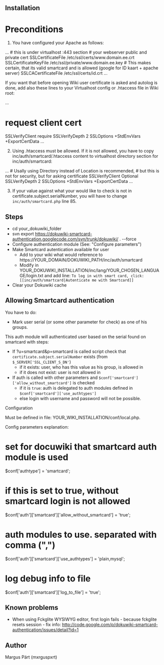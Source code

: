 Installation
------------

Preconditions
=============

1. You have configured your Apache as follows:

<VirtualHost IP:443> 
  ...
  # this is under virtualhost :443 section
  # your webserver public and private cert
  SSLCertificateFile    /etc/ssl/certs/www.domain.ee.crt
  SSLCertificateKeyFile /etc/ssl/private/www.domain.ee.key
  # This makes certain, that its valid smartcard and is allowed (google for ID kaart + apache server)
  SSLCACertificateFile /etc/ssl/certs/id.crt
  ...
</VirtualHost>


If you want that before opening Wiki user certificate is asked and autolog is done, add also these lines to your Virtualhost config or .htaccess file in Wiki root:

...
# request client cert
SSLVerifyClient require
SSLVerifyDepth 2
SSLOptions +StdEnvVars +ExportCertData
...


2. Using .htaccess must be allowed. If it is not allowed, you have to copy inc/auth/smartcard/.htaccess content to virtualhost directory section for inc/auth/smartcard:


<VirtualHost IP:443>
  ...
  # Usally using Directory instead of Location is recommended, 
  # but this is not for security, but for asking certificate
  <Location "/inc/auth/smartcard">
    SSLVerifyClient Optional
    SSLVerifyDepth 2
    SSLOptions +StdEnvVars +ExportCertData
  </Location>
...
</VirtualHost>




3. If your value against what your would like to check is not in certificate.subject.serialNumber, you will have to change `inc/auth/smartcard.php` line 85.

Steps
-----

- cd your_dokuwiki_folder
- svn export https://dokuwiki-smartcard-authentication.googlecode.com/svn/trunk/dokuwiki/ . --force
- Configure authentication module (See: "Configure parameters")
- Make Smartcard autentication available for user
  - Add to your wiki what would reference to https://YOUR_DOMAIN/DOKUWIKI_PATH/inc/auth/smartcard
  - Modify in YOUR_DOKUWIKI_INSTALLATION/inc/lang/YOUR_CHOSEN_LANGUAGE/login.txt and add line: `To log in with smart card, click: [[inc/auth/smartcard|Autenticate me with Smartcard]]`
- Clear your Dokuwiki cache 



Allowing Smartcard authentication
---------------------------------

You have to do:
- Mark user serial (or some other parameter for check) as one of his groups.

This auth module will authenticated user based on the serial found on smartcard with steps:

- If ?u=smartcard&p=smartcard is called script check that `certificate.subject.serialNumber` exists (from `$_SERVER['SSL_CLIENT_S_DN'`)
  - if it exists: user, who has this value as his group, is allowed in
  - if it does not exist: user is not allowed in
- If auth is called with other parameters and `$conf['smartcard']['allow_without_smartcard']` is checked
  - if it is `true`: auth is delegated to auth modules defined in `$conf['smartcard']['use_authtypes']`
  - else login with username and password will not be possible.


Configuration

Must be defined in file: YOUR_WIKI_INSTALLATION/conf/local.php.

Config parameters explanation:


# set for docuwiki that smartcard auth module is used
$conf['authtype']   = 'smartcard';

# if this is set to true, without smartcard login is not allowed
$conf['auth']['smartcard']['allow_without_smartcard'] = 'true';

# auth modules to use. separated with comma (",")
$conf['auth']['smartcard']['use_authtypes'] = 'plain,mysql';

# log debug info to file
$conf['auth']['smartcard']['log_to_file'] = 'true';


Known problems
--------------

- When using Fckglite WYSIWYG editor, first login fails - because fckglite resets session - fix info: http://code.google.com/p/dokuwiki-smartcard-authentication/issues/detail?id=1


Author
------

Margus Pärt (mxrguspxrt)


